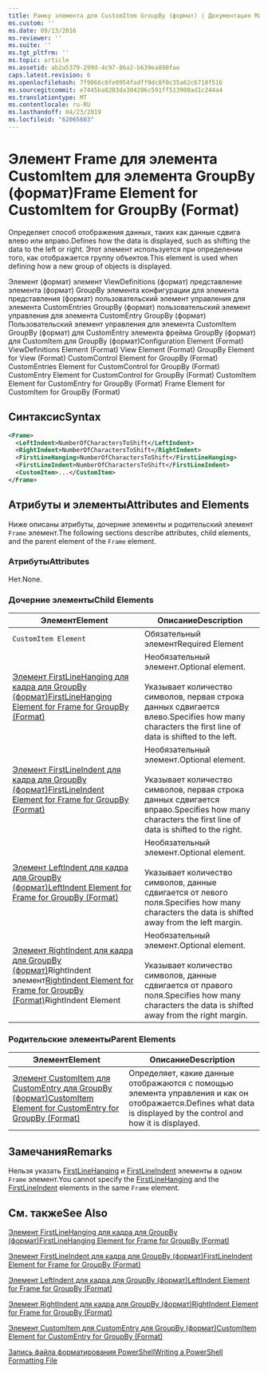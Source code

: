 ```yaml
---
title: Рамку элемента для CustomItem GroupBy (формат) | Документация Майкрософт
ms.custom: ''
ms.date: 09/13/2016
ms.reviewer: ''
ms.suite: ''
ms.tgt_pltfrm: ''
ms.topic: article
ms.assetid: ab2a5379-299d-4c97-86a2-b639ea890fae
caps.latest.revision: 6
ms.openlocfilehash: 7f9066c0fe0954fadff9dc8f0c35a62c6710f516
ms.sourcegitcommit: e7445ba8203da304286c591ff513900ad1c244a4
ms.translationtype: MT
ms.contentlocale: ru-RU
ms.lasthandoff: 04/23/2019
ms.locfileid: "62065603"
---
```

# <a name="frame-element-for-customitem-for-groupby-format"></a><span data-ttu-id="5d799-102">Элемент Frame для элемента CustomItem для элемента GroupBy (формат)</span><span class="sxs-lookup"><span data-stu-id="5d799-102">Frame Element for CustomItem for GroupBy (Format)</span></span>

<span data-ttu-id="5d799-103">Определяет способ отображения данных, таких как данные сдвига влево или вправо.</span><span class="sxs-lookup"><span data-stu-id="5d799-103">Defines how the data is displayed, such as shifting the data to the left or right.</span></span> <span data-ttu-id="5d799-104">Этот элемент используется при определении того, как отображается группу объектов.</span><span class="sxs-lookup"><span data-stu-id="5d799-104">This element is used when defining how a new group of objects is displayed.</span></span>

<span data-ttu-id="5d799-105">Элемент (формат) элемент ViewDefinitions (формат) представление элемента (формат) GroupBy элемента конфигурации для элемента представления (формат) пользовательский элемент управления для элемента CustomEntries GroupBy (формат) пользовательский элемент управления для элемента CustomEntry GroupBy (формат) Пользовательский элемент управления для элемента CustomItem GroupBy (формат) для CustomEntry элемента фрейма GroupBy (формат) для CustomItem для GroupBy (формат)</span><span class="sxs-lookup"><span data-stu-id="5d799-105">Configuration Element (Format) ViewDefinitions Element (Format) View Element (Format) GroupBy Element for View (Format) CustomControl Element for GroupBy (Format) CustomEntries Element for CustomControl for GroupBy (Format) CustomEntry Element for CustomControl for GroupBy (Format) CustomItem Element for CustomEntry for GroupBy (Format) Frame Element for CustomItem for GroupBy (Format)</span></span>

## <a name="syntax"></a><span data-ttu-id="5d799-106">Синтаксис</span><span class="sxs-lookup"><span data-stu-id="5d799-106">Syntax</span></span>

```xml
<Frame>
  <LeftIndent>NumberOfCharactersToShift</LeftIndent>
  <RightIndent>NumberOfCharactersToShift</RightIndent>
  <FirstLineHanging>NumberOfCharactersToShift</FirstLineHanging>
  <FirstLineIndent>NumberOfCharactersToShift</FirstLineIndent>
  <CustomItem>...</CustomItem>
</Frame>
```

## <a name="attributes-and-elements"></a><span data-ttu-id="5d799-107">Атрибуты и элементы</span><span class="sxs-lookup"><span data-stu-id="5d799-107">Attributes and Elements</span></span>

<span data-ttu-id="5d799-108">Ниже описаны атрибуты, дочерние элементы и родительский элемент `Frame` элемент.</span><span class="sxs-lookup"><span data-stu-id="5d799-108">The following sections describe attributes, child elements, and the parent element of the `Frame` element.</span></span>

### <a name="attributes"></a><span data-ttu-id="5d799-109">Атрибуты</span><span class="sxs-lookup"><span data-stu-id="5d799-109">Attributes</span></span>

<span data-ttu-id="5d799-110">Нет.</span><span class="sxs-lookup"><span data-stu-id="5d799-110">None.</span></span>

### <a name="child-elements"></a><span data-ttu-id="5d799-111">Дочерние элементы</span><span class="sxs-lookup"><span data-stu-id="5d799-111">Child Elements</span></span>

|<span data-ttu-id="5d799-112">Элемент</span><span class="sxs-lookup"><span data-stu-id="5d799-112">Element</span></span>|<span data-ttu-id="5d799-113">Описание</span><span class="sxs-lookup"><span data-stu-id="5d799-113">Description</span></span>|
|-------------|-----------------|
|`CustomItem Element`|<span data-ttu-id="5d799-114">Обязательный элемент</span><span class="sxs-lookup"><span data-stu-id="5d799-114">Required Element</span></span>|
|[<span data-ttu-id="5d799-115">Элемент FirstLineHanging для кадра для GroupBy (формат)</span><span class="sxs-lookup"><span data-stu-id="5d799-115">FirstLineHanging Element for Frame for GroupBy (Format)</span></span>](./firstlinehanging-element-for-frame-for-groupby-format.md)|<span data-ttu-id="5d799-116">Необязательный элемент.</span><span class="sxs-lookup"><span data-stu-id="5d799-116">Optional element.</span></span><br /><br /> <span data-ttu-id="5d799-117">Указывает количество символов, первая строка данных сдвигается влево.</span><span class="sxs-lookup"><span data-stu-id="5d799-117">Specifies how many characters the first line of data is shifted to the left.</span></span>|
|[<span data-ttu-id="5d799-118">Элемент FirstLineIndent для кадра для GroupBy (формат)</span><span class="sxs-lookup"><span data-stu-id="5d799-118">FirstLineIndent Element for Frame for GroupBy (Format)</span></span>](./firstlineindent-element-for-frame-for-groupby-format.md)|<span data-ttu-id="5d799-119">Необязательный элемент.</span><span class="sxs-lookup"><span data-stu-id="5d799-119">Optional element.</span></span><br /><br /> <span data-ttu-id="5d799-120">Указывает количество символов, первая строка данных сдвигается вправо.</span><span class="sxs-lookup"><span data-stu-id="5d799-120">Specifies how many characters the first line of data is shifted to the right.</span></span>|
|[<span data-ttu-id="5d799-121">Элемент LeftIndent для кадра для GroupBy (формат)</span><span class="sxs-lookup"><span data-stu-id="5d799-121">LeftIndent Element for Frame for GroupBy (Format)</span></span>](./leftindent-element-for-frame-for-groupby-format.md)|<span data-ttu-id="5d799-122">Необязательный элемент.</span><span class="sxs-lookup"><span data-stu-id="5d799-122">Optional element.</span></span><br /><br /> <span data-ttu-id="5d799-123">Указывает количество символов, данные сдвигается от левого поля.</span><span class="sxs-lookup"><span data-stu-id="5d799-123">Specifies how many characters the data is shifted away from the left margin.</span></span>|
|<span data-ttu-id="5d799-124">[Элемент RightIndent для кадра для GroupBy (формат)](./rightindent-element-for-frame-for-groupby-format.md)RightIndent элемент</span><span class="sxs-lookup"><span data-stu-id="5d799-124">[RightIndent Element for Frame for GroupBy (Format)](./rightindent-element-for-frame-for-groupby-format.md)RightIndent Element</span></span>|<span data-ttu-id="5d799-125">Необязательный элемент.</span><span class="sxs-lookup"><span data-stu-id="5d799-125">Optional element.</span></span><br /><br /> <span data-ttu-id="5d799-126">Указывает количество символов, данные сдвигается от правого поля.</span><span class="sxs-lookup"><span data-stu-id="5d799-126">Specifies how many characters the data is shifted away from the right margin.</span></span>|

### <a name="parent-elements"></a><span data-ttu-id="5d799-127">Родительские элементы</span><span class="sxs-lookup"><span data-stu-id="5d799-127">Parent Elements</span></span>

|<span data-ttu-id="5d799-128">Элемент</span><span class="sxs-lookup"><span data-stu-id="5d799-128">Element</span></span>|<span data-ttu-id="5d799-129">Описание</span><span class="sxs-lookup"><span data-stu-id="5d799-129">Description</span></span>|
|-------------|-----------------|
|[<span data-ttu-id="5d799-130">Элемент CustomItem для CustomEntry для GroupBy (формат)</span><span class="sxs-lookup"><span data-stu-id="5d799-130">CustomItem Element for CustomEntry for GroupBy (Format)</span></span>](./customitem-element-for-customentry-for-groupby-format.md)|<span data-ttu-id="5d799-131">Определяет, какие данные отображаются с помощью элемента управления и как он отображается.</span><span class="sxs-lookup"><span data-stu-id="5d799-131">Defines what data is displayed by the control and how it is displayed.</span></span>|

## <a name="remarks"></a><span data-ttu-id="5d799-132">Замечания</span><span class="sxs-lookup"><span data-stu-id="5d799-132">Remarks</span></span>

<span data-ttu-id="5d799-133">Нельзя указать [FirstLineHanging](./firstlinehanging-element-for-frame-for-groupby-format.md) и [FirstLineIndent](./firstlineindent-element-for-frame-for-groupby-format.md) элементы в одном `Frame` элемент.</span><span class="sxs-lookup"><span data-stu-id="5d799-133">You cannot specify the [FirstLineHanging](./firstlinehanging-element-for-frame-for-groupby-format.md) and the [FirstLineIndent](./firstlineindent-element-for-frame-for-groupby-format.md) elements in the same `Frame` element.</span></span>

## <a name="see-also"></a><span data-ttu-id="5d799-134">См. также</span><span class="sxs-lookup"><span data-stu-id="5d799-134">See Also</span></span>

[<span data-ttu-id="5d799-135">Элемент FirstLineHanging для кадра для GroupBy (формат)</span><span class="sxs-lookup"><span data-stu-id="5d799-135">FirstLineHanging Element for Frame for GroupBy (Format)</span></span>](./firstlinehanging-element-for-frame-for-groupby-format.md)

[<span data-ttu-id="5d799-136">Элемент FirstLineIndent для кадра для GroupBy (формат)</span><span class="sxs-lookup"><span data-stu-id="5d799-136">FirstLineIndent Element for Frame for GroupBy (Format)</span></span>](./firstlineindent-element-for-frame-for-groupby-format.md)

[<span data-ttu-id="5d799-137">Элемент LeftIndent для кадра для GroupBy (формат)</span><span class="sxs-lookup"><span data-stu-id="5d799-137">LeftIndent Element for Frame for GroupBy (Format)</span></span>](./leftindent-element-for-frame-for-groupby-format.md)

[<span data-ttu-id="5d799-138">Элемент RightIndent для кадра для GroupBy (формат)</span><span class="sxs-lookup"><span data-stu-id="5d799-138">RightIndent Element for Frame for GroupBy (Format)</span></span>](./rightindent-element-for-frame-for-groupby-format.md)

[<span data-ttu-id="5d799-139">Элемент CustomItem для CustomEntry для GroupBy (формат)</span><span class="sxs-lookup"><span data-stu-id="5d799-139">CustomItem Element for CustomEntry for GroupBy (Format)</span></span>](./customitem-element-for-customentry-for-groupby-format.md)

[<span data-ttu-id="5d799-140">Запись файла форматирования PowerShell</span><span class="sxs-lookup"><span data-stu-id="5d799-140">Writing a PowerShell Formatting File</span></span>](./writing-a-powershell-formatting-file.md)
